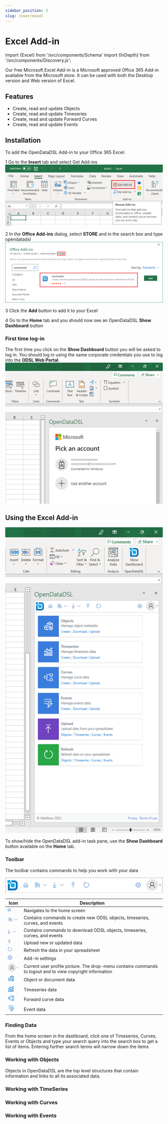 ```yaml
---
sidebar_position: 3
slug: /user/excel
---
```

Excel Add-in
===========================
import {Excel} from '/src/components/Schema'
import {InDepth} from '/src/components/Discovery.js';

<Excel />

Our free Microsoft Excel Add-in is a Microsoft approved Office 365 Add-in available from the Microsoft store. 
It can be used with both the Desktop version and Web version of Excel. 

## Features

* Create, read and update Objects
* Create, read and update Timeseries
* Create, read and update Forward Curves
* Create, read and update Events

## Installation

To add the OpenDataDSL Add-in to your Office 365 Excel:

1 Go to the **Insert** tab and select Get Add-ins
  ![](install1.png)


2 In the **Office Add-ins** dialog, select **STORE** and in the search box and type opendatadsl
  ![](install2.png)


3 Click the **Add** button to add it to your Excel

4 Go to the **Home** tab and you should now see an OpenDataDSL **Show Dashboard** button

### First time log-in
The first time you click on the **Show Dashboard** button you will be asked to log in. 
You should log in using the same corporate credentials you use to log into the **ODSL Web Portal**.
![](login.png)

## Using the Excel Add-in

![](excel-home.png)

To show/hide the OpenDataDSL add-in task pane, use the **Show Dashboard** button available on the **Home** tab.

### Toolbar
The toolbar contains commands to help you work with your data

![](toolbar.png)

|Icon|Description|
|-|-|
|![home](icon-home.png)|Navigates to the home screen|
|![create](icon-create.png)|Contains commands to create new ODSL objects, timeseries, curves, and events|
|![download](icon-download.png)|Contains commands to download ODSL objects, timeseries, curves, and events|
|![upload](icon-upload.png)|Upload new or updated data|
|![refresh](icon-refresh.png)|Refresh the data in your spreadsheet|
|![settings](icon-settings.png)|Add-in settings|
|![user](icon-user.png)|Current user profile picture. The drop-menu contains commands to logout and to view copyright information|
|![object](icon-object.png)|Object or document data|
|![timeseries](icon-timeseries.png)|Timeseries data|
|![curve](icon-curve.png)|Forward curve data|
|![event](icon-event.png)|Event data|



### Finding Data
From the home screen in the dashboard, click one of Timeseries, Curves, Events or Objects and type your search query into the search box to get a list of items.
Entering further search terms will narrow down the items

<InDepth href="/docs/user/excel/finding-data" />

### Working with Objects
Objects in OpenDataDSL are the top level structures that contain information and links to all its associated data.

<InDepth href="/docs/user/excel/objects" />

### Working with TimeSeries

<InDepth href="/docs/user/excel/timeseries" />

### Working with Curves

<InDepth href="/docs/user/excel/curves" />

### Working with Events

<InDepth href="/docs/user/excel/events" />

